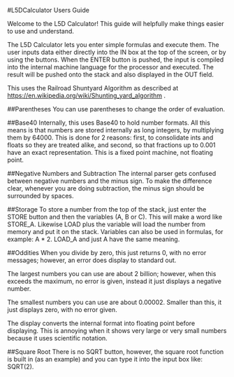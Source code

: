 #L5DCalculator Users Guide

Welcome to the L5D Calculator!  This guide will helpfully make things easier
to use and understand.

The L5D Calculator lets you enter simple formulas and execute them.  The user inputs
data either directly into the IN box at the top of the screen, or by using the buttons.
When the ENTER button is pushed, the input is compiled into the internal machine language
for the processor and executed.  The result will be pushed onto the stack and also displayed
in the OUT field.

This uses the Railroad Shuntyard Algorithm as described at https://en.wikipedia.org/wiki/Shunting_yard_algorithm .

##Parentheses
You can use parentheses to change the order of evaluation.

##Base40
Internally, this uses Base40 to hold number formats.  All this means is that numbers are stored internally
as long integers, by multiplying them by 64000.  This is done for 2 reasons: first, to consolidate ints
and floats so they are treated alike, and second, so that fractions up to 0.001 have an exact representation.
This is a fixed point machine, not floating point.

##Negative Numbers and Subtraction
The internal parser gets confused between negative numbers and the minus sign.  To make the difference clear,
whenever you are doing subtraction, the minus sign should be surrounded by spaces.

##Storage
To store a number from the top of the stack, just enter the STORE button and then the variables (A, B or C).  This will
make a word like STORE_A.  Likewise LOAD plus the variable will load the number from memory and put it on the stack.
Variables can also be used in formulas, for example: A * 2.  LOAD_A and just A have the same meaning.

##Oddities
When you divide by zero, this just returns 0, with no error messages; however, an error does display to standard out.

The largest numbers you can use are about 2 billion; however, when this exceeds the maximum, no error is given, instead
it just displays a negative number.

The smallest numbers you can use are about 0.00002.  Smaller than this, it just displays zero, with no error given.

The display converts the internal format into floating point before displaying.  This is annoying when it shows very large or 
very small numbers because it uses scientific notation.

##Square Root
There is no SQRT button, however, the square root function is built in (as an example) and you can type it into the input box like: SQRT(2).
